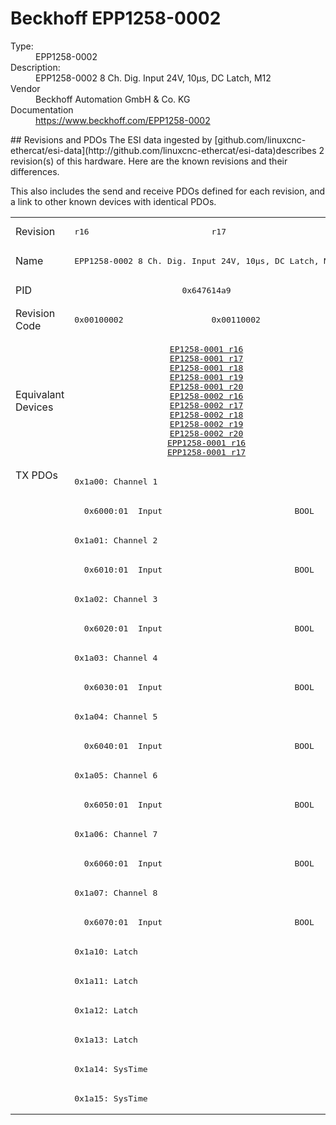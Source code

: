#  Beckhoff EPP1258-0002

<dl>
  <dt>Type:</dt><dd>EPP1258-0002</dd>
  <dt>Description:</dt><dd>EPP1258-0002 8 Ch. Dig. Input 24V, 10µs, DC Latch, M12</dd>
  <dt>Vendor</dt><dd>Beckhoff Automation GmbH & Co. KG</dd>
  <dt>Documentation</dt><dd><a href="https://www.beckhoff.com/EPP1258-0002">https://www.beckhoff.com/EPP1258-0002</a></dd>
</dl>
## Revisions and PDOs
The ESI data ingested by [github.com/linuxcnc-ethercat/esi-data](http://github.com/linuxcnc-ethercat/esi-data)describes 2 revision(s) of this hardware.  Here are the known revisions and their differences.

This also includes the send and receive PDOs defined for each revision, and a link to other known devices with identical PDOs.

<table>
<tr >
<td class="first">Revision</td>
<td ><pre>r16</pre></td>
<td ><pre>r17</pre></td>
</tr>
<tr >
<td class="first">Name</td>
<td  colspan=2 align="center"><pre>EPP1258-0002 8 Ch. Dig. Input 24V, 10µs, DC Latch, M12</pre></td>
</tr>
<tr >
<td class="first">PID</td>
<td  colspan=2 align="center"><pre>0x647614a9</pre></td>
</tr>
<tr >
<td class="first">Revision Code</td>
<td ><pre>0x00100002</pre></td>
<td ><pre>0x00110002</pre></td>
</tr>
<tr >
<td class="first">Equivalant Devices</td>
<td  colspan=2 align="center"><pre><a href="EP1258-0001">EP1258-0001 r16</a><br/><a href="EP1258-0001">EP1258-0001 r17</a><br/><a href="EP1258-0001">EP1258-0001 r18</a><br/><a href="EP1258-0001">EP1258-0001 r19</a><br/><a href="EP1258-0001">EP1258-0001 r20</a><br/><a href="EP1258-0002">EP1258-0002 r16</a><br/><a href="EP1258-0002">EP1258-0002 r17</a><br/><a href="EP1258-0002">EP1258-0002 r18</a><br/><a href="EP1258-0002">EP1258-0002 r19</a><br/><a href="EP1258-0002">EP1258-0002 r20</a><br/><a href="EPP1258-0001">EPP1258-0001 r16</a><br/><a href="EPP1258-0001">EPP1258-0001 r17</a></pre></td>
</tr>
<tr class="txpdo pdosection">
<td class="first" rowspan=22 valign=top>TX PDOs</td>
<td colspan=2 align="left"><pre>0x1a00: Channel 1</pre></td>
<td></td>
</tr>
<tr class="txpdo">
<td  colspan=2 align="left"><pre>  0x6000:01  Input                           BOOL</pre></td>
</tr>
<tr class="txpdo pdosection">
<td  colspan=2 align="left"><pre>0x1a01: Channel 2</pre></td>
</tr>
<tr class="txpdo">
<td  colspan=2 align="left"><pre>  0x6010:01  Input                           BOOL</pre></td>
</tr>
<tr class="txpdo pdosection">
<td  colspan=2 align="left"><pre>0x1a02: Channel 3</pre></td>
</tr>
<tr class="txpdo">
<td  colspan=2 align="left"><pre>  0x6020:01  Input                           BOOL</pre></td>
</tr>
<tr class="txpdo pdosection">
<td  colspan=2 align="left"><pre>0x1a03: Channel 4</pre></td>
</tr>
<tr class="txpdo">
<td  colspan=2 align="left"><pre>  0x6030:01  Input                           BOOL</pre></td>
</tr>
<tr class="txpdo pdosection">
<td  colspan=2 align="left"><pre>0x1a04: Channel 5</pre></td>
</tr>
<tr class="txpdo">
<td  colspan=2 align="left"><pre>  0x6040:01  Input                           BOOL</pre></td>
</tr>
<tr class="txpdo pdosection">
<td  colspan=2 align="left"><pre>0x1a05: Channel 6</pre></td>
</tr>
<tr class="txpdo">
<td  colspan=2 align="left"><pre>  0x6050:01  Input                           BOOL</pre></td>
</tr>
<tr class="txpdo pdosection">
<td  colspan=2 align="left"><pre>0x1a06: Channel 7</pre></td>
</tr>
<tr class="txpdo">
<td  colspan=2 align="left"><pre>  0x6060:01  Input                           BOOL</pre></td>
</tr>
<tr class="txpdo pdosection">
<td  colspan=2 align="left"><pre>0x1a07: Channel 8</pre></td>
</tr>
<tr class="txpdo">
<td  colspan=2 align="left"><pre>  0x6070:01  Input                           BOOL</pre></td>
</tr>
<tr class="txpdo pdosection">
<td  colspan=2 align="left"><pre>0x1a10: Latch</pre></td>
</tr>
<tr class="txpdo pdosection">
<td  colspan=2 align="left"><pre>0x1a11: Latch</pre></td>
</tr>
<tr class="txpdo pdosection">
<td  colspan=2 align="left"><pre>0x1a12: Latch</pre></td>
</tr>
<tr class="txpdo pdosection">
<td  colspan=2 align="left"><pre>0x1a13: Latch</pre></td>
</tr>
<tr class="txpdo pdosection">
<td  colspan=2 align="left"><pre>0x1a14: SysTime</pre></td>
</tr>
<tr class="txpdo pdosection">
<td  colspan=2 align="left"><pre>0x1a15: SysTime</pre></td>
</tr>
</table>
